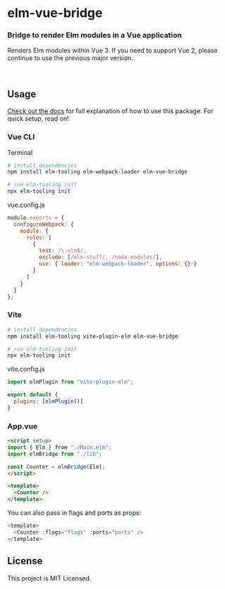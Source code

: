 # elm-vue-bridge

### **Bridge to render Elm modules in a Vue application**

Renders Elm modules within Vue 3. If you need to support Vue 2, please continue to use the previous major version.

<a id="/usage"></a>&nbsp;

## Usage

[Check out the docs](https://elm-vue-bridge.lindsaykwardell.com/) for full explanation of how to use this package. For quick setup, read on!

### Vue CLI

Terminal
```bash
# install dependencies
npm install elm-tooling elm-webpack-loader elm-vue-bridge

# run elm-tooling init
npx elm-tooling init
```

vue.config.js
```javascript
module.exports = {
  configureWebpack: {
    module: {
      rules: [
        {
          test: /\.elm$/,
          exclude: [/elm-stuff/, /node_modules/],
          use: { loader: "elm-webpack-loader", options: {} }
        }
      ]
    }
  }
};

```

### Vite

```bash
# install dependencies
npm install elm-tooling vite-plugin-elm elm-vue-bridge

# run elm-tooling init
npx elm-tooling init
```

vite.config.js
```js
import elmPlugin from "vite-plugin-elm";

export default {
  plugins: [elmPlugin()]
}
```

### App.vue
```html
<script setup>
import { Elm } from "./Main.elm";
import elmBridge from "./lib";

const Counter = elmBridge(Elm);
</script>

<template>
  <Counter />
</template>

```

You can also pass in flags and ports as props:

```javascript
<template>
  <Counter :flags="flags" :ports="ports" />
</template>
```

## License

This project is MIT Licensed.
